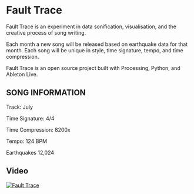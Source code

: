 # Fault Trace

Fault Trace is an experiment in data sonification, visualisation, and the creative process of song writing.

Each month a new song will be released based on earthquake data for that month. Each song will be unique in style, time signature, tempo, and time compression.

Fault Trace is an open source project built with Processing, Python, and Ableton Live.

## SONG INFORMATION

Track: July

Time Signature: 4/4

Time Compression: 8200x

Tempo: 124 BPM

Earthquakes 12,024

## Video

[![Fault Trace](https://img.youtube.com/vi/2bYOFinQsQo/maxresdefault.jpg)](https://www.youtube.com/watch?v=2bYOFinQsQo)
